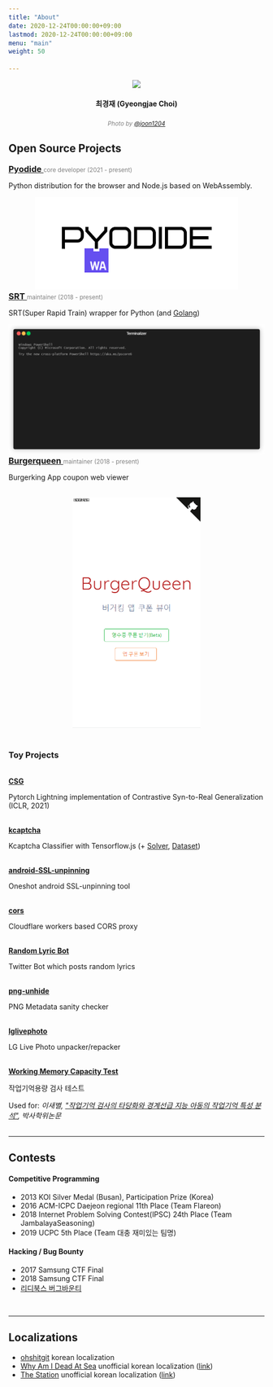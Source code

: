 ```yaml
---
title: "About"
date: 2020-12-24T00:00:00+09:00
lastmod: 2020-12-24T00:00:00+09:00
menu: "main"
weight: 50

---
```


<div style="text-align: center;">
	<div><img src="/assets/img/about/me-goodnight.jpeg" width="50%"/></div>
	<br/>
	<div>
		<strong>최경재 (Gyeongjae Choi)</strong>
	</div>
	<div style="display: flex; justify-content: center; font-size: 2rem;">
		<div style="margin: 10px 3px;">
			<a href="https://github.com/ryanking13" target="_blank">
				<i class="iconfont icon-github"></i>
			</a>
		</div>
		<div style="margin: 10px 3px;">
			<a href="https://www.linkedin.com/in/gyeongjae-choi-b259b0163" target="_blank">
				<i class="iconfont icon-linkedin"></i>
			</a>
		</div>
		<div style="margin: 10px 3px;">
			<a href="mailto:def6488@gmail.com" target="_blank">
				<i class="iconfont icon-email"></i>
			</a>
		</div>
		<div style="margin: 10px 3px;">
			<a href="https://www.slideshare.net/sihadan" target="_blank">
				<i class="iconfont icon-link"></i>
			</a>
		</div>
	</div>
	<div>
		<span style="color:grey"><small><i>Photo by <a href="https://instagram.com/joon1204">@joon1204</a></i></small></span>
	</div>
</div>

<!-- ## About me

> 대한민국 국방과학연구소에서 연구장교로 병역의 의무를 이행하고 있습니다.
> 
> 다양한 기술을 배우고 익히는 것을 좋아하고, 지식을 나누는 것을 중요하게 생각합니다.
> 
> 종종 알리고 싶은 주제에 대해 글을 씁니다. 또 흥미로운 글을 가끔 번역합니다.
>  -->

<!-- ## 👔 Work Experience

---

- **[Agency for Defense Development(국방과학연구소)](http://www.add.re.kr/)** <span style="color:grey"><small>2020.06 ~ </small></span>
	- Research Officer (과학기술전문사관)

- **[Multicampus](http://www.multicampus.com/)** <span style="color:grey"><small>2019 ~ 2020</small></span>
	- SSAFY(삼성 청년 SW 아카데미) Research Assistant

- **[Soteria Systems](http://www.soteria-sys.com/)** <span style="color:grey"><small>2018 ~ 2020</small></span>
	- Research Engineer <span style="color:grey"><small>2019 ~ 2020</small></span>
	- Intern <span style="color:grey"><small>2018 ~ 2018</small></span>
	

- **[Network Convergence & Security Lab](http://mmlab.snu.ac.kr/)** <span style="color:grey"><small>2018 ~ 2018</small></span>
	- Intern
	- _"[maTLS: How to Make TLS middlebox-aware?](https://www.ndss-symposium.org/wp-content/uploads/2019/02/ndss2019_01B-6_Lee_paper.pdf)"_
	  - <small>Hyunwoo Lee, Zachary Smith, Junghwan Lim, _**Gyeongjae Choi**_, Selin Chun, and Ted "Taekyoung" Kwon, accepted in Proceedings of the Network and Distributed System Security Symposium (**NDSS '19**), San Diego, USA, February 2019.</small>
	- _"[Toward Trustworthy Middlebox-aware Secure Architecture](https://cdn.codeground.org/nsr/downloads/sstf_2019/SSTF2019%20OTT_Defense_Hyunwoo_Lee.pdf)"_
		- <small>Hyunwoo Lee, Junghwan Lim, _**Gyeongjae Choi**_, Selin Chun</small>
		- <small>**Best Research Prize**, 2019 Samsung Security Tech Forum 2019 Open Tech Talk </small>


- **[Seoul Nat'l University CSE](https://cse.snu.ac.kr/en)** <span style="color:grey"><small>2015 ~ 2019</small></span>
	- Undergraduate
	- [Guardian](https://cse.snu.ac.kr/en/student-club/guardian) (Computer Security Forum)
		- Vice president <span style="color:grey"><small>2016 ~ 2017</small></span>
		- [Malware Analysis Study](https://github.com/GuardianSNUMalwareLab) manager <span style="color:grey"><small>2017 ~ 2018</small></span>
		- [GuardianCTF 2018](https://github.com/Guardian-SNU/ctf2018-writeups) Web hacking course manager

<br/> -->

## Open Source Projects 

<!-- ---

<div style="text-align: center;">
	<span><b>Curated Projects</b></span>
</div>

--- -->


<div style="display: inline;">
	<h3 style="display: inline;">
		<a href="https://github.com/pyodide/pyodide" target="_blank">
			Pyodide
			<!-- <i class="iconfont icon-github"></i> -->
		</a>
	</h3>
	<span style="color:grey"><small>core developer (2021 - present)</small></span>
</div>

Python distribution for the browser and Node.js based on WebAssembly.

<div style="text-align: center;">
	<div><img src="https://github.com/pyodide/pyodide/raw/main/docs/_static/img/pyodide-logo-readme.png"/></div>
</div>

<div 
style="display: inline;">
	<h3 style="display: inline;">
		<a href="https://github.com/ryanking13/SRT" target="_blank">
			SRT
			<!-- <i class="iconfont icon-github"></i> -->
		</a>
	</h3>
	<span style="color:grey"><small>maintainer (2018 - present)</small></span>
</div>

SRT(Super Rapid Train) wrapper for Python (and [Golang](https://github.com/ryanking13/go-SRT))

<div style="display: flex;">
	<!-- <div><img style="border-radius: 30%;" src="/assets/img/about/srt.png" width="250"/></div> -->
	<div><img src="https://github.com/ryanking13/go-SRT/raw/master/srt-reserve.gif"/></div>
</div>

<div style="display: inline;">
	<h3 style="display: inline;">
		<a href="https://github.com/ryanking13/burgerqueen" target="_blank">
			Burgerqueen
			<!-- <i class="iconfont icon-github"></i> -->
		</a>
	</h3>
	<span style="color:grey"><small>maintainer (2018 - present)</small></span>
</div>

Burgerking App coupon web viewer


<div style="text-align: center;">
	<br/>
	<div><img src="https://github.com/ryanking13/burgerqueen/raw/master/preview.gif" width="50%"/></div>
	<br/>
</div>

<!-- ---

<div style="text-align: center;">
	<span>Machine Learning</span>
</div>

--- -->

### Toy Projects 

<br/>

<div style="display: inline;">
	<h4 style="display: inline;">
		<a href="https://github.com/ryanking13/CSG" target="_blank">
			CSG
			<i class="iconfont icon-github"></i>
		</a>
	</h4>
</div>

Pytorch Lightning implementation of Contrastive Syn-to-Real Generalization (ICLR, 2021)
<br/><br/>

<div style="display: inline;">
	<h4 style="display: inline;">
		<a href="https://ryanking13.github.io/kcaptcha" target="_blank">
			kcaptcha
			<i class="iconfont icon-github"></i>
		</a>
	</h4>
</div>

Kcaptcha Classifier with Tensorflow.js (+ [Solver](https://github.com/ryanking13/kcaptcha-solver), [Dataset](https://github.com/ryanking13/kcaptcha-generator))
<br/><br/>

<!-- ---

<div style="text-align: center;">
	<span>Misc</span>
</div>

--- -->

<div style="display: inline;">
	<h4 style="display: inline;">
		<a href="https://github.com/ryanking13/android-SSL-unpinning" target="_blank">
			android-SSL-unpinning
			<i class="iconfont icon-github"></i>
		</a>
	</h4>
</div>

Oneshot android SSL-unpinning tool
<br/><br/>

<div style="display: inline;">
	<h4 style="display: inline;">
		<a href="https://github.com/ryanking13/cors" target="_blank">
			cors
			<i class="iconfont icon-github"></i>
		</a>
	</h4>
</div>

Cloudflare workers based CORS proxy
<br/><br/>

<!-- <div style="display: inline;">
	<h4 style="display: inline;">
		<a href="https://github.com/ryanking13/oneshot-cms-deploy" target="_blank">
			Oneshot-cms-deploy
			<i class="iconfont icon-github"></i>
		</a>
	</h4>
</div>

Oneshot Docker Deployment for [CMS](http://cms-dev.github.io/)
<br/><br/> -->

<div style="display: inline;">
	<h4 style="display: inline;">
		<a href="https://github.com/ryanking13/twitter-lyric-bot" target="_blank">
			Random Lyric Bot
			<i class="iconfont icon-github"></i>
		</a>
	</h4>
</div>

Twitter Bot which posts random lyrics
<br/><br/>

<div style="display: inline;">
	<h4 style="display: inline;">
		<a href="https://github.com/ryanking13/png-unhide" target="_blank">
			png-unhide
			<i class="iconfont icon-github"></i>
		</a>
	</h4>
</div>

PNG Metadata sanity checker
<br/><br/>

<div style="display: inline;">
	<h4 style="display: inline;">
		<a href="https://github.com/ryanking13/lglivephoto" target="_blank">
			lglivephoto
			<i class="iconfont icon-github"></i>
		</a>
	</h4>
</div>

LG Live Photo unpacker/repacker
<br/><br/>

<div style="display: inline;">
	<h4 style="display: inline;">
		<a href="https://github.com/ryanking13/WMC-test" target="_blank">
			Working Memory Capacity Test
			<i class="iconfont icon-github"></i>
		</a>
	</h4>
</div>

작업기억용량 검사 테스트

Used for: _이새별, ["작업기억 검사의 타당화와 경계선급 지능 아동의 작업기억 특성 분석"](../assets/else/D20153202이새별.pdf), 박사학위논문_
<br/><br/>

---

## Contests

#### Competitive Programming

- 2013 KOI Silver Medal (Busan), Participation Prize (Korea)
- 2016 ACM-ICPC Daejeon regional 11th Place (Team Flareon)
- 2018 Internet Problem Solving Contest(IPSC) 24th Place (Team JambalayaSeasoning)
- 2019 UCPC 5th Place (Team 대충 재미있는 팀명)

#### Hacking / Bug Bounty

- 2017 Samsung CTF Final
- 2018 Samsung CTF Final
- [리디북스 버그바운티](https://ridi.dev/hall-of-fame#%EC%B5%9C%EA%B2%BD%EC%9E%AC)

<br/>

---
## Localizations

- [ohshitgit](https://ohshitgit.com/) korean localization
- [Why Am I Dead At Sea](http://www.whyamideadatsea.com/) unofficial korean localization ([link](https://github.com/ryanking13/WAIDAS))
- [The Station](http://thestationgame.com/) unofficial korean localization ([link](https://github.com/ryanking13/the-station-kor))